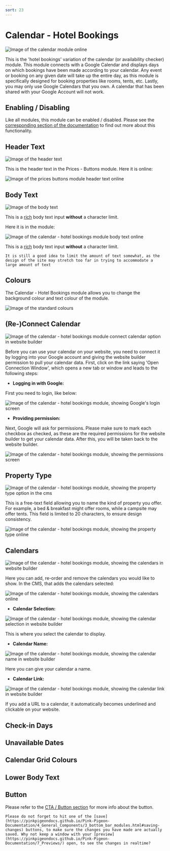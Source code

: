 ```yaml
---
sort: 23
---
```


# Calendar - Hotel Bookings


![Image of the calendar module online](https://raw.githubusercontent.com/pinkpigeondocs/Pink-Pigeon-Documentation/master/docs/6_Modules/images/23_calendar_hotel_bookings_online.png)

This is the 'hotel bookings' variation of the calendar (or availability checker) module. This module connects with a Google Calendar and displays days on which bookings have been made according to your calendar. Any event or booking on any given date will take up the entire day, as this module is specifically designed for booking properties like rooms, tents, etc.
Lastly, you may only use Google Calendars that you own. A calendar that has been shared with your Google Account will not work.

## Enabling / Disabling

Like all modules, this module can be enabled / disabled. Please see the [corresponding section of the documentation][endis] to find out more about this functionality.

[endis]: https://pinkpigeondocs.github.io/Pink-Pigeon-Documentation/4_General_Components/4_enabling_disabling_modules.html

## Header Text

![Image of the header text](https://raw.githubusercontent.com/pinkpigeondocs/Pink-Pigeon-Documentation/master/docs/common_elements_images/header_text.png)

This is the header text in the Prices - Buttons module. Here it is online:

![Image of the prices buttons module header text online](https://raw.githubusercontent.com/pinkpigeondocs/Pink-Pigeon-Documentation/master/docs/6_Modules/images/13_prices_buttons_header_text_online.png)

## Body Text

![Image of the body text](https://raw.githubusercontent.com/pinkpigeondocs/Pink-Pigeon-Documentation/master/docs/common_elements_images/body_text.png)

This is a [rich](https://pinkpigeondocs.github.io/Pink-Pigeon-Documentation/4_General_Components/6_rich_text_editing.html) body text input **without** a character limit.

Here it is in the module:

![Image of the calendar - hotel bookings module body text online](https://raw.githubusercontent.com/pinkpigeondocs/Pink-Pigeon-Documentation/master/docs/6_Modules/images/23_calendar_hotel_bookings_online_body_text.png)


This is a [rich](https://pinkpigeondocs.github.io/Pink-Pigeon-Documentation/4_General_Components/6_rich_text_editing.html) body text input **without** a character limit.

```tip
It is still a good idea to limit the amount of text somewhat, as the design of the site may stretch too far in trying to accommodate a large amount of text
```

## Colours

The Calendar - Hotel Bookings module allows you to change the background colour and text colour of the module.

![Image of the standard colours](https://raw.githubusercontent.com/pinkpigeondocs/Pink-Pigeon-Documentation/master/docs/common_elements_images/standard_colours.png)

## (Re-)Connect Calendar

![Image of the calendar - hotel bookings module connect calendar option in website builder](https://raw.githubusercontent.com/pinkpigeondocs/Pink-Pigeon-Documentation/master/docs/6_Modules/images/23_calendar_hotel_bookings_connect_calendar.png)

Before you can use your calendar on your website, you need to connect it by logging into your Google account and giving the website builder permission to pull your calendar data.
First, click on the link saying 'Open Connection Window', which opens a new tab or window and leads to the following steps:

- **Logging in with Google:**

First you need to login, like below:

![Image of the calendar - hotel bookings module, showing Google's login screen](https://raw.githubusercontent.com/pinkpigeondocs/Pink-Pigeon-Documentation/master/docs/6_Modules/images/23_calendar_hotel_bookings_connect_calendar_google_one.png)

- **Providing permission:**

Next, Google will ask for permissions. Please make sure to mark each checkbox as checked, as these are the required permissions for the website builder to get your calendar data. After this, you will be taken back to the website builder.

![Image of the calendar - hotel bookings module, showing the permissions screen](https://raw.githubusercontent.com/pinkpigeondocs/Pink-Pigeon-Documentation/master/docs/6_Modules/images/23_calendar_hotel_bookings_connect_calendar_google_two.png)


## Property Type

![Image of the calendar - hotel bookings module, showing the property type option in the cms](https://raw.githubusercontent.com/pinkpigeondocs/Pink-Pigeon-Documentation/master/docs/6_Modules/images/23_calendar_hotel_bookings_property_type_in_cms.png)

This is a free-text field allowing you to name the kind of property you offer. For example, a bed & breakfast might offer rooms, while a campsite may offer tents. This field is limited to 20 characters, to ensure design consistency.

![Image of the calendar - hotel bookings module, showing the property type online](https://raw.githubusercontent.com/pinkpigeondocs/Pink-Pigeon-Documentation/master/docs/6_Modules/images/23_calendar_hotel_bookings_property_type_online.png)


## Calendars

![Image of the calendar - hotel bookings module, showing the calendars in website builder](https://raw.githubusercontent.com/pinkpigeondocs/Pink-Pigeon-Documentation/master/docs/6_Modules/images/23_calendar_hotel_bookings_calendars_in_cms.png)

Here you can add, re-order and remove the calendars you would like to show. In the CMS, that adds the calendars selected:

![Image of the calendar - hotel bookings module, showing the calendars online](https://raw.githubusercontent.com/pinkpigeondocs/Pink-Pigeon-Documentation/master/docs/6_Modules/images/23_calendar_hotel_bookings_calendars_online.png)

- **Calendar Selection:**

![Image of the calendar - hotel bookings module, showing the calendar selection in website builder](https://raw.githubusercontent.com/pinkpigeondocs/Pink-Pigeon-Documentation/master/docs/6_Modules/images/23_calendar_hotel_bookings_calendars_selection_in_cms.png)


This is where you select the calendar to display.

- **Calendar Name:**

![Image of the calendar - hotel bookings module, showing the calendar name in website builder](https://raw.githubusercontent.com/pinkpigeondocs/Pink-Pigeon-Documentation/master/docs/6_Modules/images/23_calendar_hotel_bookings_calendars_name_in_cms.png)

Here you can give your calendar a name.

- **Calendar Link:**

![Image of the calendar - hotel bookings module, showing the calendar link in website builder](https://raw.githubusercontent.com/pinkpigeondocs/Pink-Pigeon-Documentation/master/docs/6_Modules/images/23_calendar_hotel_bookings_calendars_link_in_cms.png)

If you add a URL to a calendar, it automatically becomes underlined and clickable on your website.

## Check-in Days

## Unavailable Dates

## Calendar Grid Colours

## Lower Body Text


## Button

Please refer to the [CTA / Button section](https://pinkpigeondocs.github.io/Pink-Pigeon-Documentation/4_General_Components/5_CTA_button.html) for more info about the button.


```tip
Please do not forget to hit one of the [save](https://pinkpigeondocs.github.io/Pink-Pigeon-Documentation/4_General_Components/3_bottom_bar_modules.html#saving-changes) buttons, to make sure the changes you have made are actually saved. Why not keep a window with your [preview](https://pinkpigeondocs.github.io/Pink-Pigeon-Documentation/7_Previews/) open, to see the changes in realtime?
```